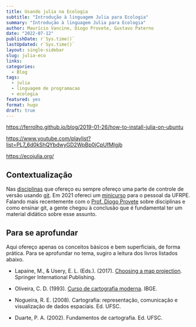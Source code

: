 ```yaml
---
title: Usando julia na Ecologia
subtitle: "Introdução à linguagem Julia para Ecologia"
summary: "Introdução à linguagem Julia para Ecologia"
author: Maurício Vancine, Diogo Provete, Gustavo Paterno
date: "2022-07-12"
publishDate: r`Sys.time()`
lastUpdated: r`Sys.time()`
layout: single-sidebar
slug: julia-eco
links:
categories:
  - Blog
tags:
  - julia
  - linguagem de programacao
  - ecologia
featured: yes
format: hugo
draft: true
---
```




https://ferrolho.github.io/blog/2019-01-26/how-to-install-julia-on-ubuntu

https://www.youtube.com/playlist?list=PL7_6d0kShQYbdwyGD2WpBp0jCpUfMIgjb

https://ecojulia.org/
 




## Contextualização

Nas [disciplinas](/teaching) que ofereço eu sempre ofereço uma parte de controle de versão usando [git](https://git-scm.com/). Em 2021 ofereci um [minicurso](http://localhost:4321/teaching/workshop-git/) para o pessoal da UFRPE. Falando mais recentemente com o [Prof. Diogo Provete](http://diogoprovete.weebly.com/) sobre disciplinas e como ensinar git, a gente chegou à conclusão que é fundamental ter um material didático sobre esse assunto.



## Para se aprofundar

Aqui ofereço apenas os conceitos básicos e bem superficiais, de forma prática. Para se aprofundar no tema, sugiro a leitura dos livros listados abaixo.

- Lapaine, M., & Usery, E. L. (Eds.). (2017). [Choosing a map projection](https://www.springer.com/gp/book/9783319518343). Springer International Publishing.

- Oliveira, C. D. (1993). [Curso de cartografia moderna](https://biblioteca.ibge.gov.br/visualizacao/livros/liv81158.pdf). IBGE.

- Nogueira, R. E. (2008). Cartografia: representação, comunicação e visualização de dados espaciais. Ed. UFSC.

- Duarte, P. A. (2002). Fundamentos de cartografia. Ed. UFSC.
